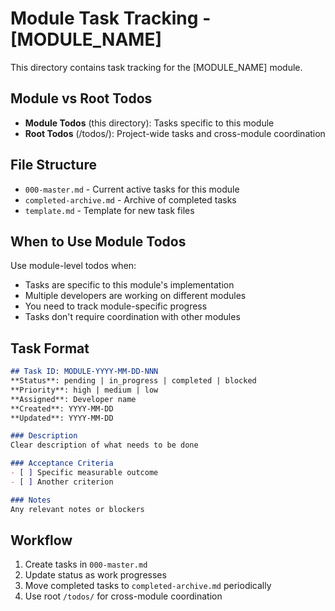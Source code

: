 # Module Task Tracking - [MODULE_NAME]

This directory contains task tracking for the [MODULE_NAME] module.

## Module vs Root Todos

- **Module Todos** (this directory): Tasks specific to this module
- **Root Todos** (/todos/): Project-wide tasks and cross-module coordination

## File Structure

- `000-master.md` - Current active tasks for this module
- `completed-archive.md` - Archive of completed tasks
- `template.md` - Template for new task files

## When to Use Module Todos

Use module-level todos when:
- Tasks are specific to this module's implementation
- Multiple developers are working on different modules
- You need to track module-specific progress
- Tasks don't require coordination with other modules

## Task Format

```markdown
## Task ID: MODULE-YYYY-MM-DD-NNN
**Status**: pending | in_progress | completed | blocked
**Priority**: high | medium | low
**Assigned**: Developer name
**Created**: YYYY-MM-DD
**Updated**: YYYY-MM-DD

### Description
Clear description of what needs to be done

### Acceptance Criteria
- [ ] Specific measurable outcome
- [ ] Another criterion

### Notes
Any relevant notes or blockers
```

## Workflow

1. Create tasks in `000-master.md`
2. Update status as work progresses
3. Move completed tasks to `completed-archive.md` periodically
4. Use root `/todos/` for cross-module coordination
